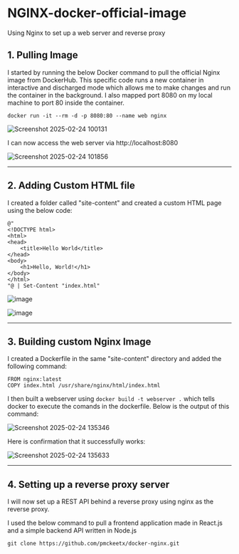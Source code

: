 # NGINX-docker-official-image
Using Nginx to set up a web server and reverse proxy

## 1. Pulling Image

I started by running the below Docker command to pull the official Nginx image from DockerHub. This specific code runs a new container in interactive and discharged mode which allows me to make changes and run the container in the background. I also mapped port 8080 on my local machine to port 80 inside the container.

`docker run -it --rm -d -p 8080:80 --name web nginx`


![Screenshot 2025-02-24 100131](https://github.com/user-attachments/assets/6eaab62f-e660-4045-82ac-717f98b15e68)




I can now access the web server via http://localhost:8080  





![Screenshot 2025-02-24 101856](https://github.com/user-attachments/assets/45ea988b-8f5c-4ee9-b564-fda12ff45daa)



---



## 2. Adding Custom HTML file
I created a folder called "site-content" and created a custom HTML page using the below code:
```
@"
<!DOCTYPE html>
<html>
<head>
    <title>Hello World</title>
</head>
<body>
    <h1>Hello, World!</h1>
</body>
</html>
"@ | Set-Content "index.html"

```




![image](https://github.com/user-attachments/assets/0dc9cd32-fe39-4272-bbac-f7fb5ca7cb3b)

![image](https://github.com/user-attachments/assets/de86e4a2-f472-4b84-96e1-18ae89b46126)

---

## 3. Building custom Nginx Image

I created a Dockerfile in the same "site-content" directory and added the following command:
```
FROM nginx:latest  
COPY index.html /usr/share/nginx/html/index.html
```
I then built a webserver using ``` docker build -t webserver . ``` which tells docker to execute the comands in the dockerfile. Below is the output of this command:

![Screenshot 2025-02-24 135346](https://github.com/user-attachments/assets/0aea7f7d-8789-4eeb-af10-6f05d6f28faf)

Here is confirmation that it successfully works:

![Screenshot 2025-02-24 135633](https://github.com/user-attachments/assets/af31f89a-b758-4730-9b34-45c55ff15f01)

---

## 4. Setting up a reverse proxy server

I will now set up a REST API behind a reverse proxy using nginx as the reverse proxy.

I used the below command to pull a frontend application made in React.js and a simple backend API written in Node.js

``` git clone https://github.com/pmckeetx/docker-nginx.git ```
